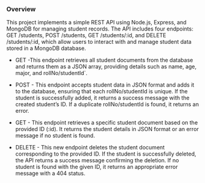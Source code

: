### Overview

This project implements a simple REST API using Node.js, Express, and MongoDB for managing student records. The API includes four endpoints: GET /students, POST /students, GET /students/:id, and DELETE /students/:id, which allow users to interact with and manage student data stored in a MongoDB database.

- GET -This endpoint retrieves all student documents from the database and returns them as a JSON array, providing details such as name, age, major, and rollNo/studentId`.

- POST - This endpoint accepts student data in JSON format and adds it to the database, ensuring that each rollNo/studentId is unique. If the student is successfully added, it returns a success message with the created student’s ID. If a duplicate rollNo/studentId is found, it returns an error.

- GET - This endpoint retrieves a specific student document based on the provided ID (:id). It returns the student details in JSON format or an error message if no student is found.

- DELETE - This new endpoint deletes the student document corresponding to the provided ID. If the student is successfully deleted, the API returns a success message confirming the deletion. If no student is found with the given ID, it returns an appropriate error message with a 404 status.
